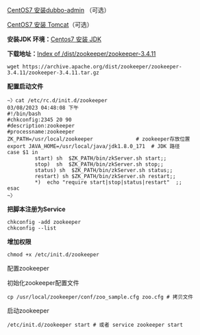 [CentOS7 安装dubbo-admin](https://www.cnblogs.com/liuzonglin/p/17197861.html) （可选）

[CentOS7 安装 Tomcat](https://www.cnblogs.com/liuzonglin/p/17197866.html)（可选）

**安装JDK 环境：**​[Centos7 安装 JDK](https://www.cnblogs.com/liuzonglin/p/17196897.html)

**下载地址：**​[Index of /dist/zookeeper/zookeeper-3.4.11](https://archive.apache.org/dist/zookeeper/zookeeper-3.4.11/)

```shell
wget https://archive.apache.org/dist/zookeeper/zookeeper-3.4.11/zookeeper-3.4.11.tar.gz
```

**配置启动文件**

```shell
~〉cat /etc/rc.d/init.d/zookeeper                                                                                                                                                                                           03/08/2023 04:48:08 下午
#!/bin/bash
#chkconfig:2345 20 90
#description:zookeeper
#processname:zookeeper
ZK_PATH=/usr/local/zookeeper              # zookeeper存放位置
export JAVA_HOME=/usr/local/java/jdk1.8.0_171  # JDK 路径
case $1 in
         start) sh  $ZK_PATH/bin/zkServer.sh start;;
         stop)  sh  $ZK_PATH/bin/zkServer.sh stop;;
         status) sh  $ZK_PATH/bin/zkServer.sh status;;
         restart) sh $ZK_PATH/bin/zkServer.sh restart;;
         *)  echo "require start|stop|status|restart"  ;;
esac
~〉 
```

**把脚本注册为Service**

```shell
chkconfig -add zookeeper
chkconfig --list
```

**增加权限**

```shell
chmod +x /etc/init.d/zookeeper
```

配置zookeeper

初始化zookeeper配置文件

```shell
cp /usr/local/zookeeper/conf/zoo_sample.cfg zoo.cfg # 拷贝文件
```

启动zookeeper

```shell
/etc/init.d/zookeeper start # 或者 service zookeeper start
```
